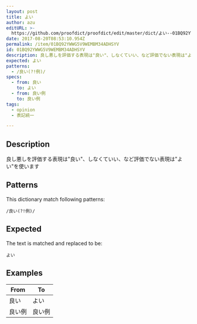 ```yaml
---
layout: post
title: よい
author: azu
editURL: >-
  https://github.com/proofdict/proofdict/edit/master/dict/よい--01BQ92YWWG5V9WEMBM34ADHSYV.yml
date: 2017-08-20T08:53:10.954Z
permalink: /item/01BQ92YWWG5V9WEMBM34ADHSYV
id: 01BQ92YWWG5V9WEMBM34ADHSYV
description: 良し悪しを評価する表現は"良い"、しなくていい、など評価でない表現は"よい"を使います
expected: よい
patterns:
  - /良い(?!例)/
specs:
  - from: 良い
    to: よい
  - from: 良い例
    to: 良い例
tags:
  - opinion
  - 表記統一

---
```


## Description

良し悪しを評価する表現は"良い"、しなくていい、など評価でない表現は"よい"を使います

## Patterns

This dictionary match following patterns:

    /良い(?!例)/

## Expected

The text is matched and replaced to be:

    よい

## Examples

| From | To  |
| ---- | --- |
| 良い   | よい  |
| 良い例  | 良い例 |
